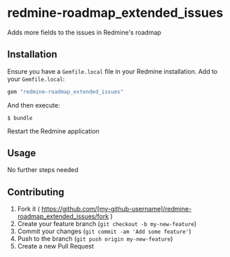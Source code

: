 # redmine-roadmap_extended_issues

Adds more fields to the issues in Redmine's roadmap

## Installation

Ensure you have a `Gemfile.local` file in your Redmine installation. Add to your `Gemfile.local`:

```ruby
gem "redmine-roadmap_extended_issues"
```

And then execute:

```
$ bundle
```

Restart the Redmine application

## Usage

No further steps needed

## Contributing

1. Fork it ( https://github.com/[my-github-username]/redmine-roadmap_extended_issues/fork )
2. Create your feature branch (`git checkout -b my-new-feature`)
3. Commit your changes (`git commit -am 'Add some feature'`)
4. Push to the branch (`git push origin my-new-feature`)
5. Create a new Pull Request
